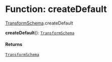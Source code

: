 # Function: createDefault

[TransformSchema](/auto-docs/editor/modules/TransformSchema.md).createDefault

**createDefault**(): [`TransformSchema`](/auto-docs/editor/interfaces/TransformSchema-1.md)

#### Returns

[`TransformSchema`](/auto-docs/editor/interfaces/TransformSchema-1.md)
